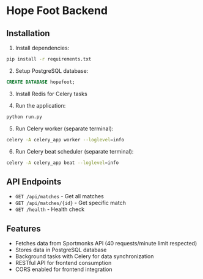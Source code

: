 # Hope Foot Backend

## Installation

1. Install dependencies:
```bash
pip install -r requirements.txt
```

2. Setup PostgreSQL database:
```sql
CREATE DATABASE hopefoot;
```

3. Install Redis for Celery tasks

4. Run the application:
```bash
python run.py
```

5. Run Celery worker (separate terminal):
```bash
celery -A celery_app worker --loglevel=info
```

6. Run Celery beat scheduler (separate terminal):
```bash
celery -A celery_app beat --loglevel=info
```

## API Endpoints

- `GET /api/matches` - Get all matches
- `GET /api/matches/{id}` - Get specific match
- `GET /health` - Health check

## Features

- Fetches data from Sportmonks API (40 requests/minute limit respected)
- Stores data in PostgreSQL database
- Background tasks with Celery for data synchronization
- RESTful API for frontend consumption
- CORS enabled for frontend integration